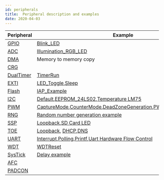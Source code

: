 ```yaml
---
id: peripherals
title:  Peripheral description and examples
date: 2020-04-03
---
```


|Peripheral                                                                           | Example                                                                          |
|-------------------------------------------------------------------------------------|----------------------------------------------------------------------------------|
|[GPIO](Peripherals-internal/gpio.md)          |[Blink_LED](Peripherals-internal/blink_led.md)|
|[ADC](Peripherals-internal/adc.md)            |[Illumination_RGB_LED](Peripherals-internal/illumination_sensor.md)                                                          | 
|[DMA](Peripherals-internal/dma.txt)            |Memory to memory copy|
|[CRG](Peripherals-internal/crg.md)            |     |
|[DualTimer](Peripherals-internal/dualtimer.md)|[TimerRun](Peripherals-internal/timerrun.md)|
|[EXTI](Peripherals-internal/exti.md)          |[LED_Toggle](Peripherals-internal/led_toggle.md),[Sleep](Peripherals-internal/sleep.md)|
|[Flash](Peripherals-internal/flash.txt)        |[IAP_Example](Peripherals-internal/IAP_Example.md)|
|[I2C](Peripherals-internal/i2c.md)            |[Default](Peripherals-internal/init.md),[EEPROM_24LS02](Peripherals-internal/eeprom.md),[Temperature LM75](Peripherals-internal/lm75_temperature.txt)|
|[PWM](Peripherals-internal/pwm.md)            |[CaptureMode](Peripherals-internal/capturemode.md),[CounterMode](Peripherals-internal/countermode.md),[DeadZoneGeneration](Peripherals-internal/deadzonegeneration.md),[PWMOutput](Peripherals-internal/pwmoutput.md),[TimerMode](Peripherals-internal/timermode.md)|
|[RNG](Peripherals-internal/rng.txt)            |[Random number generation example](Peripherals-internal/rng_ex.md)|
|[SSP](Peripherals-internal/ssp.md)            |[Loopback](Peripherals-internal/Loopback.md),[SD Card LED](Peripherals-internal/SD_Card_LED.md)|
|[TOE](Peripherals-internal/toe.txt)            |[Loopback](Peripherals-internal/loopback.md), [DHCP](Peripherals-internal/dhcpclient.md),[DNS](Peripherals-internal/dnsclient.md)|
|[UART](Peripherals-internal/uart.md)          |[Interrupt](Peripherals-internal/inter.md),[Polling](Peripherals-internal/polling.md),[Printf](Peripherals-internal/printf.md),[Uart Hardware Flow Control](Peripherals-internal/flowcontrol.md)|
|[WDT](Peripherals-internal/wdt.md)            |[WDTReset](Peripherals-internal/wdtreset.md)|
|[SysTick](Peripherals-internal/systick.md)    | [Delay example](Peripherals-internal/delay.md)|
|[AFC](Peripherals-internal/afc.md)            |     |
|[PADCON](Peripherals-internal/padcon.txt)      |     |
